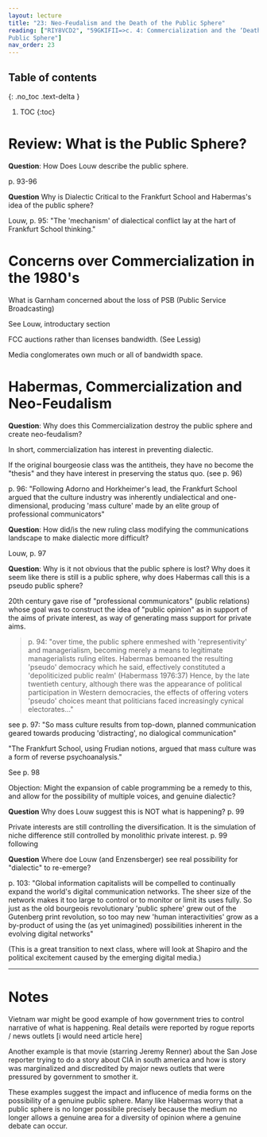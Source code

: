 ```yaml
---
layout: lecture
title: "23: Neo-Feudalism and the Death of the Public Sphere"
reading: ["RIY8VCD2", "59GKIFII=>c. 4: Commercialization and the ‘Death of the
Public Sphere"]
nav_order: 23
---
```


## Table of contents
{: .no_toc .text-delta } 
1. TOC 
{:toc}

# Review: What is the Public Sphere?

**Question**: How Does Louw describe the public sphere. 

p. 93-96

**Question** Why is Dialectic Critical to the Frankfurt School and Habermas's idea of the public sphere?

Louw, p. 95: "The 'mechanism' of dialectical conflict lay at the hart of Frankfurt School thinking."

# Concerns over Commercialization in the 1980's

What is Garnham concerned about the loss of PSB (Public Service Broadcasting)

See Louw, introductary section

FCC auctions rather than licenses bandwidth. (See Lessig)

Media conglomerates own much or all of bandwidth space.

# Habermas, Commercialization and Neo-Feudalism

**Question**: Why does this Commercialization destroy the public sphere and create neo-feudalism?

In short, commercialization has interest in preventing dialectic. 

If the original bourgeosie class was the antitheis, they have no become the "thesis" and they have interest in preserving the status quo. (see p. 96)

p. 96: "Following Adorno and Horkheimer's lead, the Frankfurt School argued that the culture industry was inherently undialectical and one-dimensional, producing 'mass culture' made by an elite group of professional communicators" 

**Question**: How did/is the new ruling class modifying the communications landscape to make dialectic more difficult? 

Louw, p. 97

**Question**: Why is it not obvious that the public sphere is lost? Why does it seem like there is still is a public sphere, why does Habermas call this is a pseudo public sphere?

20th century gave rise of "professional communicators" (public relations) whose goal was to construct the idea of "public opinion" as in support of the aims of private interest, as way of generating mass support for private aims. 

> p. 94: "over time, the public sphere enmeshed with 'representivity' and managerialism, becoming merely a means to legitimate managerialists ruling elites. Habermas bemoaned the resulting 'pseudo' democracy which he said, effectively constituted a 'depoliticized public realm' (Habermass 1976:37) Hence, by the late twentieth century, although there was the appearance of political participation in Western democracies, the effects of offering voters 'pseudo' choices meant that politicians faced increasingly cynical electorates..."

see p. 97: "So mass culture results from top-down, planned communication geared towards producing 'distracting', no dialogical communication"

"The Frankfurt School, using Frudian notions, argued that mass culture was a form of reverse psychoanalysis."

See p. 98




Objection: Might the expansion of cable programming be a remedy to this, and allow for the possibility of multiple voices, and genuine dialectic?

**Question** Why does Louw suggest this is NOT what is happening? p. 99

Private interests are still controlling the diversification. It is the simulation of niche difference still controlled by monolithic private interest. p. 99 following

**Question** Where doe Louw (and Enzensberger) see real possibility for "dialectic" to re-emerge?

p. 103: "Global information capitalists will be compelled to continually expand the world's digital communication networks. The sheer size of the network makes it too large to control or to monitor or limit its uses fully. So just as the old bourgeois revolutionary 'public sphere' grew out of the Gutenberg print revolution, so too may new 'human interactivities' grow as a by-product of using the (as yet unimagined) possibilities inherent in the evolving digital networks"

(This is a great transition to next class, where will look at Shapiro and the political excitement caused by the emerging digital media.)











---

# Notes

Vietnam war might be good example of how government tries to control narrative of what is happening. Real details were reported by rogue reports / news outlets [i would need article here]

Another example is that movie (starring Jeremy Renner) about the San Jose reporter trying to do a story about CIA in south america and how is story was marginalized and discredited by major news outlets that were pressured by government to smother it.

These examples suggest the impact and influcence of media forms on the possibility of a genuine public sphere. Many like Habermas worry that a public sphere is no longer possibile precisely because the medium no longer allows a genuine area for a diversity of opinion where a genuine debate can occur.


